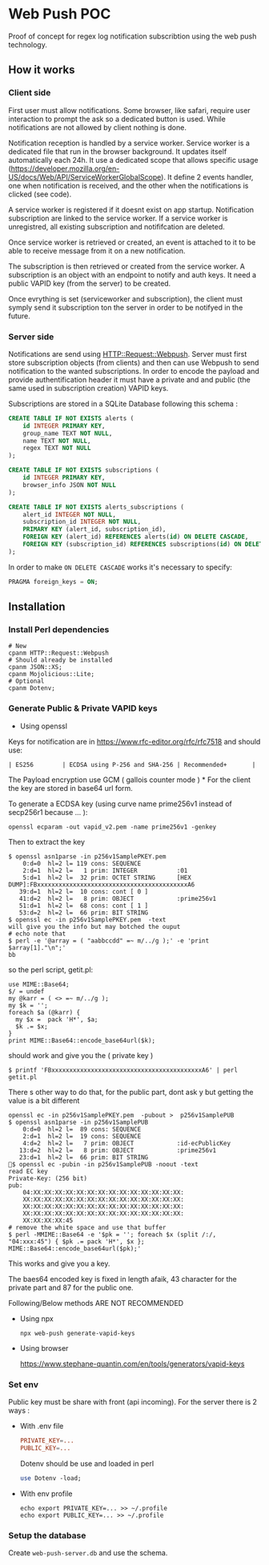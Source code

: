# Web Push POC

Proof of concept for regex log notification subscribtion using the web push technology.

## How it works

### Client side

First user must allow notifications. Some browser, like safari, require user interaction to prompt the ask so a dedicated button is used. While notifications are not allowed by client nothing is done.

Notification reception is handled by a service worker. Service worker is a dedicated file that run in the browser background. It updates itself automatically each 24h. It use a dedicated scope that allows specific usage (https://developer.mozilla.org/en-US/docs/Web/API/ServiceWorkerGlobalScope). It define 2 events handler, one when notification is received, and the other when the notifications is clicked (see code).

A service worker is registered if it doesnt exist on app startup.
Notification subscription are linked to the service worker. If a  service worker is unregistred, all existing subscription and notififcation are deleted.

Once service worker is retrieved or created, an event is attached to it to be able to receive message from it on a new notification.

The subscription is then retrieved or created from the service worker. A subscription is an object with an endpoint to notify and auth keys. It need a public VAPID key (from the server) to be created.

Once evrything is set (serviceworker and subscription), the client must symply send it subscription ton the server in order to be notifyed in the future.

### Server side

Notifications are send using [HTTP::Request::Webpush](https://metacpan.org/pod/HTTP::Request::Webpush). Server must first store subscription objects (from clients) and then can use Webpush to send notification to the wanted subscriptions. In order to encode the payload and provide authentification header it must have a private and and public (the same used in subscription creation) VAPID keys.

Subscriptions are stored in a SQLite Database following this schema :

```sql
CREATE TABLE IF NOT EXISTS alerts (
    id INTEGER PRIMARY KEY,
    group_name TEXT NOT NULL,
    name TEXT NOT NULL,
    regex TEXT NOT NULL
);

CREATE TABLE IF NOT EXISTS subscriptions (
    id INTEGER PRIMARY KEY,
    browser_info JSON NOT NULL
);

CREATE TABLE IF NOT EXISTS alerts_subscriptions (
    alert_id INTEGER NOT NULL,
    subscription_id INTEGER NOT NULL,
    PRIMARY KEY (alert_id, subscription_id),
    FOREIGN KEY (alert_id) REFERENCES alerts(id) ON DELETE CASCADE,
    FOREIGN KEY (subscription_id) REFERENCES subscriptions(id) ON DELETE CASCADE
);
```

In order to make `ON DELETE CASCADE` works it's necessary to specify:

```sql
PRAGMA foreign_keys = ON;
```

## Installation

### Install Perl dependencies

```shell
# New
cpanm HTTP::Request::Webpush
# Should already be installed
cpanm JSON::XS;
cpanm Mojolicious::Lite;
# Optional
cpanm Dotenv;
```

### Generate Public & Private VAPID keys

- Using openssl

Keys for notification are in  https://www.rfc-editor.org/rfc/rfc7518
and should use:
```
| ES256        | ECDSA using P-256 and SHA-256 | Recommended+       |
```
The Payload encryption use GCM ( gallois counter mode ) *
For the client the key are stored in base64 url form.

To generate a ECDSA key (using curve name prime256v1 instead of secp256r1 because ... ):
  ```
  openssl ecparam -out vapid_v2.pem -name prime256v1 -genkey
  ```

Then to extract the key

```
$ openssl asn1parse -in p256v1SamplePKEY.pem
    0:d=0  hl=2 l= 119 cons: SEQUENCE
    2:d=1  hl=2 l=   1 prim: INTEGER           :01
    5:d=1  hl=2 l=  32 prim: OCTET STRING      [HEX DUMP]:FBxxxxxxxxxxxxxxxxxxxxxxxxxxxxxxxxxxxxxxxxxxA6
   39:d=1  hl=2 l=  10 cons: cont [ 0 ]
   41:d=2  hl=2 l=   8 prim: OBJECT            :prime256v1
   51:d=1  hl=2 l=  68 cons: cont [ 1 ]
   53:d=2  hl=2 l=  66 prim: BIT STRING
$ openssl ec -in p256v1SamplePKEY.pem  -text
will give you the info but may botched the ouput
# echo note that
$ perl -e '@array = ( "aabbccdd" =~ m/../g );' -e 'print $array[1]."\n";'
bb
```
so the perl script, getit.pl:
```
use MIME::Base64;
$/ = undef
my @karr = ( <> =~ m/../g );
my $k = '';
foreach $a (@karr) {
  my $x =  pack 'H*', $a;
  $k .= $x;
}
print MIME::Base64::encode_base64url($k);
```
should work and give you the ( private key )

```
$ printf 'FBxxxxxxxxxxxxxxxxxxxxxxxxxxxxxxxxxxxxxxxxxxA6' | perl getit.pl
```

There s other way to do that, for the public part, dont ask y but getting the value is a bit different
```
openssl ec -in p256v1SamplePKEY.pem  -pubout >  p256v1SamplePUB
$ openssl asn1parse -in p256v1SamplePUB
    0:d=0  hl=2 l=  89 cons: SEQUENCE
    2:d=1  hl=2 l=  19 cons: SEQUENCE
    4:d=2  hl=2 l=   7 prim: OBJECT            :id-ecPublicKey
   13:d=2  hl=2 l=   8 prim: OBJECT            :prime256v1
   23:d=1  hl=2 l=  66 prim: BIT STRING
$ openssl ec -pubin -in p256v1SamplePUB -noout -text
read EC key
Private-Key: (256 bit)
pub:
    04:XX:XX:XX:XX:XX:XX:XX:XX:XX:XX:XX:XX:XX:XX:
    XX:XX:XX:XX:XX:XX:XX:XX:XX:XX:XX:XX:XX:XX:XX:
    XX:XX:XX:XX:XX:XX:XX:XX:XX:XX:XX:XX:XX:XX:XX:
    XX:XX:XX:XX:XX:XX:XX:XX:XX:XX:XX:XX:XX:XX:XX:
    XX:XX:XX:XX:45
# remove the white space and use that buffer
$ perl -MMIME::Base64 -e '$pk = ''; foreach $x (split /:/, "04:xxx:45") { $pk .= pack 'H*', $x }; MIME::Base64::encode_base64url($pk);' 
```

This works and give you a key.

The baes64 encoded key is fixed in length afaik, 
43 character for the private part
and 87 for the public one.

Following/Below methods ARE NOT RECOMMENDED

- Using npx

  ```
  npx web-push generate-vapid-keys
  ```

- Using browser 

  https://www.stephane-quantin.com/en/tools/generators/vapid-keys

### Set env

Public key must be share with front (api incoming).
For the server there is 2 ways :

- With .env file

  ```conf
  PRIVATE_KEY=...
  PUBLIC_KEY=...
  ```

  Dotenv should be use and loaded in perl

  ```pl
  use Dotenv -load;
  ```

- With env profile

  ```shell
  echo export PRIVATE_KEY=... >> ~/.profile
  echo export PUBLIC_KEY=... >> ~/.profile
  ```

### Setup the database

Create `web-push-server.db` and use the schema.
